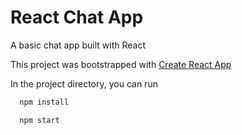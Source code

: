 # React Chat App

A basic chat app built with React

This project was bootstrapped with [Create React App](https://github.com/facebook/create-react-app)

In the project directory, you can run

```bash
  npm install

  npm start
```

